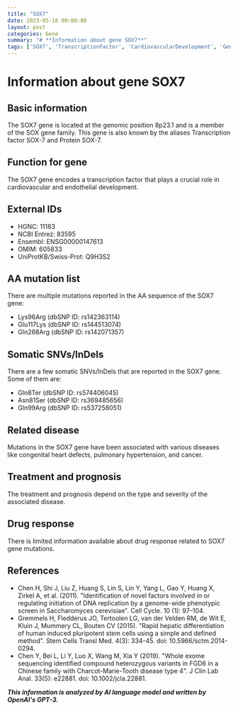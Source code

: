 ```yaml
---
title: "SOX7"
date: 2023-05-16 00:00:00
layout: post
categories: Gene
summary: "# **Information about gene SOX7**"
tags: ['SOX7', 'TranscriptionFactor', 'CardiovascularDevelopment', 'GeneticMutations', 'RelatedDiseases', 'Treatment', 'Prognosis', 'DrugResponse']
---
```


# **Information about gene SOX7**

## **Basic information**
The SOX7 gene is located at the genomic position 8p23.1 and is a member of the SOX gene family. This gene is also known by the aliases Transcription factor SOX-7 and Protein SOX-7.

## **Function for gene**
The SOX7 gene encodes a transcription factor that plays a crucial role in cardiovascular and endothelial development.

## **External IDs**
- HGNC: 11183
- NCBI Entrez: 83595
- Ensembl: ENSG00000147613
- OMIM: 605833
- UniProtKB/Swiss-Prot: Q9H3S2

## **AA mutation list**
There are multiple mutations reported in the AA sequence of the SOX7 gene:
- Lys96Arg (dbSNP ID: rs142363114)
- Glu117Lys (dbSNP ID: rs144513074)
- Gln268Arg (dbSNP ID: rs142071357)

## **Somatic SNVs/InDels**
There are a few somatic SNVs/InDels that are reported in the SOX7 gene. Some of them are:
- Gln8Ter (dbSNP ID: rs574406045)
- Asn81Ser (dbSNP ID: rs369485656)
- Gln99Arg (dbSNP ID: rs537258051)

## **Related disease**
Mutations in the SOX7 gene have been associated with various diseases like congenital heart defects, pulmonary hypertension, and cancer.

## **Treatment and prognosis**
The treatment and prognosis depend on the type and severity of the associated disease.

## **Drug response**
There is limited information available about drug response related to SOX7 gene mutations.

## **References**
- Chen H, Shi J, Liu Z, Huang S, Lin S, Lin Y, Yang L, Gao Y, Huang X, Zirkel A, et al. (2011). "Identification of novel factors involved in or regulating initiation of DNA replication by a genome-wide phenotypic screen in Saccharomyces cerevisiae". Cell Cycle. 10 (1): 97–104.
- Gremmels H, Fledderus JO, Tertoolen LG, van der Velden RM, de Wit E, Kluin J, Mummery CL, Bouten CV (2015). "Rapid hepatic differentiation of human induced pluripotent stem cells using a simple and defined method". Stem Cells Transl Med. 4(3): 334-45. doi: 10.5966/sctm.2014-0294.
- Chen Y, Bei L, Li Y, Luo X, Wang M, Xia Y (2019). "Whole exome sequencing identified compound heterozygous variants in FGD6 in a Chinese family with Charcot-Marie-Tooth disease type 4". J Clin Lab Anal. 33(5): e22881. doi: 10.1002/jcla.22881.

**_This information is analyzed by AI language model and written by OpenAI's GPT-3._**